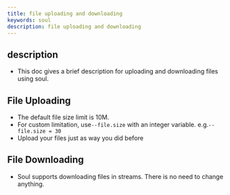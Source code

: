```yaml
---
title: file uploading and downloading
keywords: soul
description: file uploading and downloading
---
```


## description

* This doc gives a brief description for uploading and downloading files using soul.

## File Uploading

* The default file size limit is 10M.
* For custom limitation, use`--file.size` with an integer variable. e.g.`--file.size = 30`
* Upload your files just as way you did before

## File Downloading

* Soul supports downloading files in streams. There is no need to change anything.

